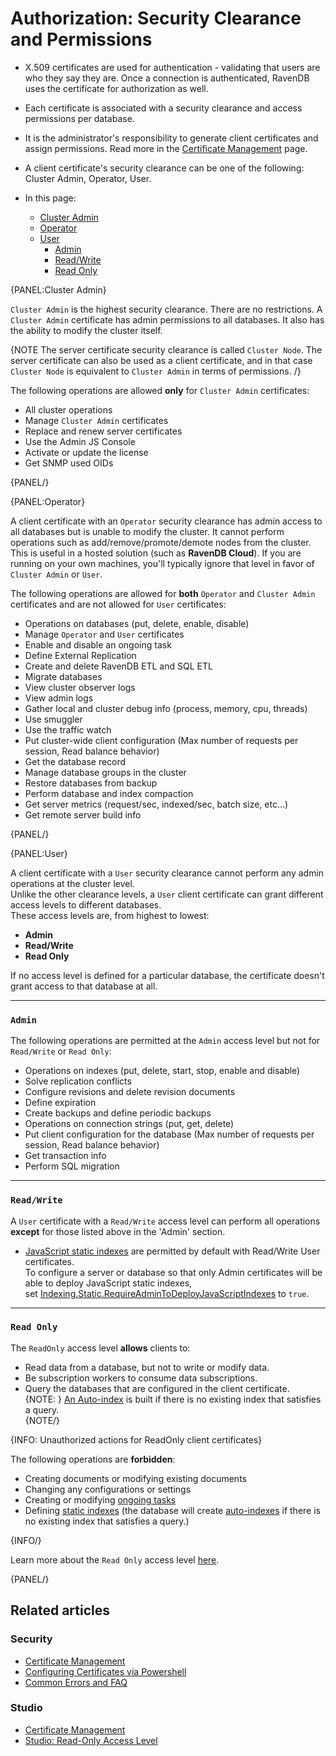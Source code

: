 # Authorization: Security Clearance and Permissions

* X.509 certificates are used for authentication - validating that users are who they say they are. 
  Once a connection is authenticated, RavenDB uses the certificate for authorization as well. 

* Each certificate is associated with a security clearance and access permissions per database.

* It is the administrator's responsibility to generate client certificates and assign permissions. 
  Read more in the [Certificate Management](../authentication/certificate-management) page.

* A client certificate's security clearance can be one of the following: Cluster Admin, Operator, User.

* In this page:
   * [Cluster Admin](../../../server/security/authorization/security-clearance-and-permissions#cluster-admin)
   * [Operator](../../../server/security/authorization/security-clearance-and-permissions#operator)
   * [User](../../../server/security/authorization/security-clearance-and-permissions#user)  
      * [Admin](../../../server/security/authorization/security-clearance-and-permissions#section)  
      * [Read/Write](../../../server/security/authorization/security-clearance-and-permissions#section-1) 
      * [Read Only](../../../server/security/authorization/security-clearance-and-permissions#section-2)

{PANEL:Cluster Admin}

`Cluster Admin` is the highest security clearance. There are no restrictions. A `Cluster Admin` certificate has admin permissions to all databases. It also has the ability to modify the cluster itself.

{NOTE The server certificate security clearance is called `Cluster Node`. The server certificate can also be used as a client certificate, and in that case `Cluster Node` is equivalent to `Cluster Admin` in terms of permissions. /}

The following operations are allowed **only** for `Cluster Admin` certificates:

- All cluster operations
- Manage `Cluster Admin` certificates
- Replace and renew server certificates
- Use the Admin JS Console
- Activate or update the license
- Get SNMP used OIDs

{PANEL/}

{PANEL:Operator}

A client certificate with an `Operator` security clearance has admin access to all databases 
but is unable to modify the cluster. It cannot perform operations such as 
add/remove/promote/demote nodes from the cluster. This is useful in a hosted solution 
(such as **RavenDB Cloud**). If you are running on your own machines, you'll typically ignore 
that level in favor of `Cluster Admin` or `User`.

The following operations are allowed for **both** `Operator` and `Cluster Admin` certificates and are not allowed for `User` certificates:

- Operations on databases (put, delete, enable, disable)
- Manage `Operator` and `User` certificates
- Enable and disable an ongoing task
- Define External Replication
- Create and delete RavenDB ETL and SQL ETL
- Migrate databases
- View cluster observer logs
- View admin logs
- Gather local and cluster debug info (process, memory, cpu, threads) 
- Use smuggler
- Use the traffic watch
- Put cluster-wide client configuration (Max number of requests per session, Read balance behavior)
- Get the database record
- Manage database groups in the cluster
- Restore databases from backup
- Perform database and index compaction
- Get server metrics (request/sec, indexed/sec, batch size, etc...)
- Get remote server build info

{PANEL/}

{PANEL:User}

A client certificate with a `User` security clearance cannot perform any admin operations at the cluster level.  
Unlike the other clearance levels, a `User` client certificate can grant different access levels to different databases.  
These access levels are, from highest to lowest:  

* **Admin**  
* **Read/Write**  
* **Read Only**  

If no access level is defined for a particular database, the certificate doesn't grant access to that database at all.  

---

### `Admin`

The following operations are permitted at the `Admin` access level but not for `Read/Write` or `Read Only`:

- Operations on indexes (put, delete, start, stop, enable and disable)
- Solve replication conflicts
- Configure revisions and delete revision documents
- Define expiration
- Create backups and define periodic backups
- Operations on connection strings (put, get, delete)
- Put client configuration for the database (Max number of requests per session, Read balance behavior)
- Get transaction info
- Perform SQL migration

---

### `Read/Write`

A `User` certificate with a `Read/Write` access level can perform all operations **except** for those listed above in the 'Admin' section.  

  * [JavaScript static indexes](../../../indexes/javascript-indexes) are permitted by default with Read/Write User certificates.  
    To configure a server or database so that only Admin certificates will be able to deploy JavaScript static indexes,  
    set [Indexing.Static.RequireAdminToDeployJavaScriptIndexes](../../../server/configuration/indexing-configuration#indexing.static.requireadmintodeployjavascriptindexes) 
    to `true`.

---

### `Read Only`

The `ReadOnly` access level **allows** clients to: 

- Read data from a database, but not to write or modify data.  
- Be subscription workers to consume data subscriptions.  
- Query the databases that are configured in the client certificate.  
  {NOTE: }
  [An Auto-index](../../../indexes/creating-and-deploying#auto-indexes) 
  is built if there is no existing index that satisfies a query.  
  {NOTE/}

{INFO: Unauthorized actions for ReadOnly client certificates}

The following operations are **forbidden**:  

- Creating documents or modifying existing documents  
- Changing any configurations or settings  
- Creating or modifying [ongoing tasks](../../../server/ongoing-tasks/general-info)  
- Defining [static indexes](../../../indexes/creating-and-deploying#static-indexes) (the database will create 
[auto-indexes](../../../indexes/creating-and-deploying#auto-indexes) if there is no existing index that satisfies a query.)


{INFO/}

Learn more about the `Read Only` access level [here](../../../studio/server/certificates/read-only-access-level).

{PANEL/}

## Related articles

### Security

- [Certificate Management](../../../server/security/authentication/certificate-management)
- [Configuring Certificates via Powershell](../../../server/security/authentication/client-certificate-usage#example-ii---using-powershell-and-wget-in-windows)
- [Common Errors and FAQ](../../../server/security/common-errors-and-faq)

### Studio

- [Certificate Management](../../../studio/server/certificates/server-management-certificates-view)
- [Studio: Read-Only Access Level](../../../studio/server/certificates/read-only-access-level)
